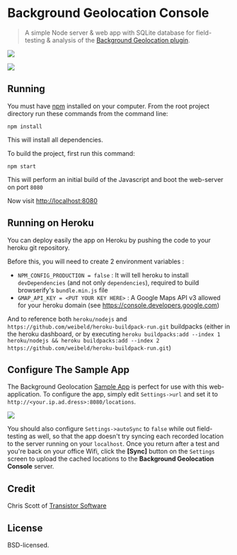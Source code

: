 # Background Geolocation Console

> A simple Node server & web app with SQLite database for field-testing & analysis of the [Background Geolocation plugin](https://github.com/transistorsoft/cordova-background-geolocation-lt).

![](https://dl.dropboxusercontent.com/u/2319755/cordova-background-geolocaiton/background-geolocation-console-map.png)

![](https://dl.dropboxusercontent.com/u/2319755/cordova-background-geolocaiton/background-geolocation-console-grid.png)

## Running

You must have [npm](https://www.npmjs.org/) installed on your computer.
From the root project directory run these commands from the command line:

    npm install

This will install all dependencies.

To build the project, first run this command:

    npm start

This will perform an initial build of the Javascript and boot the web-server on port `8080`

Now visit [http://localhost:8080](http://localhost:8080)

## Running on Heroku

You can deploy easily the app on Heroku by pushing the code to your heroku git repository.

Before this, you will need to create 2 environment variables :
- `NPM_CONFIG_PRODUCTION = false` : It will tell heroku to install `devDependencies` (and not only `dependencies`), required to build browserify's `bundle.min.js` file
- `GMAP_API_KEY = <PUT YOUR KEY HERE>` : A Google Maps API v3 allowed for your heroku domain (see https://console.developers.google.com)

And to reference both `heroku/nodejs` and `https://github.com/weibeld/heroku-buildpack-run.git` buildpacks (either in the heroku dashboard, or by executing `heroku buildpacks:add --index 1 heroku/nodejs && heroku buildpacks:add --index 2 https://github.com/weibeld/heroku-buildpack-run.git`)

## Configure The Sample App

The Background Geolocation [Sample App](https://github.com/transistorsoft/cordova-background-geolocation-SampleApp) is perfect for use with this web-application.  To configure the app, simply edit `Settings->url` and set it to `http://<your.ip.ad.dress>:8080/locations`.

![](https://dl.dropboxusercontent.com/u/2319755/cordova-background-geolocaiton/settings-url.png)

You should also configure `Settings->autoSync` to `false` while out field-testing as well, so that the app doesn't try syncing each recorded location to the server running on your `localhost`.  Once you return after a test and you're back on your office Wifi, click the **[Sync]** button on the `Settings` screen to upload the cached locations to the **Background Geolocation Console** server.

## Credit

Chris Scott of [Transistor Software](http://transistorsoft.com)

## License

BSD-licensed.
